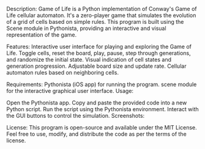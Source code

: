 Description:
Game of Life is a Python implementation of Conway's Game of Life cellular automaton. It's a zero-player game that simulates the evolution of a grid of cells based on simple rules. This program is built using the Scene module in Pythonista, providing an interactive and visual representation of the game.

Features:
Interactive user interface for playing and exploring the Game of Life.
Toggle cells, reset the board, play, pause, step through generations, and randomize the initial state.
Visual indication of cell states and generation progression.
Adjustable board size and update rate.
Cellular automaton rules based on neighboring cells.

Requirements:
Pythonista (iOS app) for running the program.
scene module for the interactive graphical user interface.
Usage:

Open the Pythonista app.
Copy and paste the provided code into a new Python script.
Run the script using the Pythonista environment.
Interact with the GUI buttons to control the simulation.
Screenshots:

License:
This program is open-source and available under the MIT License. Feel free to use, modify, and distribute the code as per the terms of the license.

